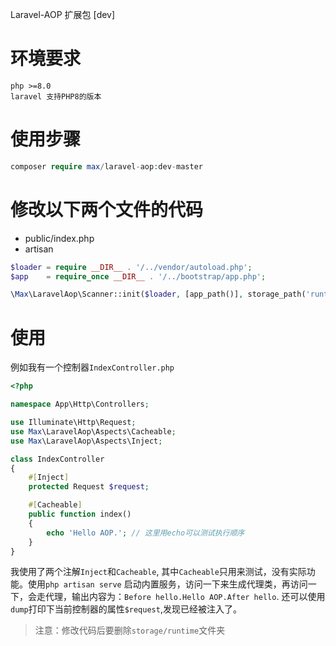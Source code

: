 Laravel-AOP 扩展包 [dev]

# 环境要求

```
php >=8.0
laravel 支持PHP8的版本
```

# 使用步骤

```php
composer require max/laravel-aop:dev-master
```

# 修改以下两个文件的代码

- public/index.php
- artisan

```php
$loader = require __DIR__ . '/../vendor/autoload.php';
$app    = require_once __DIR__ . '/../bootstrap/app.php';

\Max\LaravelAop\Scanner::init($loader, [app_path()], storage_path('runtime'));
```

# 使用

例如我有一个控制器`IndexController.php`

```php
<?php

namespace App\Http\Controllers;

use Illuminate\Http\Request;
use Max\LaravelAop\Aspects\Cacheable;
use Max\LaravelAop\Aspects\Inject;

class IndexController
{
    #[Inject]
    protected Request $request;

    #[Cacheable]
    public function index()
    {
        echo 'Hello AOP.'; // 这里用echo可以测试执行顺序
    }
}

```

我使用了两个注解`Inject`和`Cacheable`, 其中`Cacheable`只用来测试，没有实际功能。使用`php artisan serve`
启动内置服务，访问一下来生成代理类，再访问一下，会走代理，输出内容为：`Before hello.Hello AOP.After hello`. 还可以使用`dump`打印下当前控制器的属性`$request`,发现已经被注入了。

> 注意：修改代码后要删除`storage/runtime`文件夹
